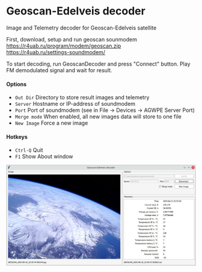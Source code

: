 # Geoscan-Edelveis decoder

Image and Telemetry decoder for Geoscan-Edelveis satellite

First, download, setup and run geoscan sounmodem  
https://r4uab.ru/program/modem/geoscan.zip  
https://r4uab.ru/settings-soundmodem/  

To start decoding, run GeoscanDecoder and press "Connect" button. Play FM demodulated signal
and wait for result.

#### Options
* `Out Dir` Directory to store result images and telemetry
* `Server` Hostname or IP-address of soundmodem
* `Port` Port of soundmodem (see in File -> Devices -> AGWPE Server Port)
* `Merge mode` When enabled, all new images data will store to one file
* `New Image` Force a new image


#### Hotkeys
* `Ctrl-Q` Quit
* `F1` Show About window


![](doc/Screenshot.jpg)
